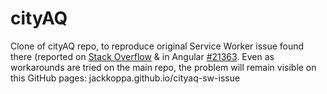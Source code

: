 # cityAQ

Clone of cityAQ repo, to reproduce original Service Worker issue found there (reported on [Stack Overflow](https://stackoverflow.com/questions/48565629/how-to-handle-routing-in-angular-5-service-workers) & in Angular [#21363](https://github.com/angular/angular/issues/21636). Even as workarounds are tried on the main repo, the problem will remain visible on this GitHub pages: jackkoppa.github.io/cityaq-sw-issue